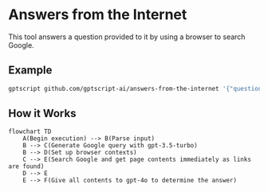 # Answers from the Internet

This tool answers a question provided to it by using a browser to search Google.

## Example

```bash
gptscript github.com/gptscript-ai/answers-from-the-internet '{"question":"Who was Oliver Cromwell?"}'
```

## How it Works

```mermaid
flowchart TD
    A(Begin execution) --> B(Parse input)
    B --> C(Generate Google query with gpt-3.5-turbo)
    B --> D(Set up browser contexts)
    C --> E(Search Google and get page contents immediately as links are found)
    D --> E
    E --> F(Give all contents to gpt-4o to determine the answer)
```
